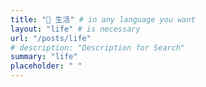 ```yaml
---
title: "📸 生活" # in any language you want
layout: "life" # is necessary
url: "/posts/life"
# description: "Description for Search"
summary: "life"
placeholder: " "
---
```

